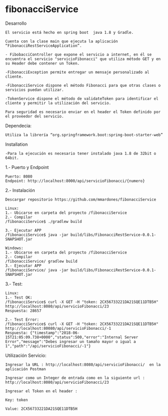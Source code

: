 # fibonacciService

Desarrollo

	El servicio está hecho en spring boot  java 1.8 y Gradle.

	Cuenta con la clase main que ejecuta la aplicación  “FibonacciRestServiceApplication”.

	- FibobacciController que expone el servicio a internet, en él se encuentra el servicio "servicioFibonacci" que utiliza método GET y en su Header debe contener un Token.

	-FibonacciException permite entregar un mensaje personalizado al cliente.

	-FibonacciService dispone el método Fibonacci para que otras clases o servicios puedan utilizar.

	-TokenService dispone el método de validateToken para identificar el cliente y permitir la utilización del servicio.

	Para seguridad es necesario enviar en el header el Token definido por el proveedor del servicio.

Dependecia:

	Utiliza la librería “org.springframework.boot:spring-boot-starter-web”

Installation

	-Para la ejecución es necesario tener instalado java 1.8 de 32bit o 64bit.

1.- Puerto y Endpoint

	Puerto: 8080 
	Endpoint: http://localhost:8000/api/servicioFibonacci/{numero}

2.- Instalación

	Descargar repositorio https://github.com/mmardones/fibonacciService
	
	Linux:
	1.- Ubicarse en carpeta del proyecto /fibonacciService
	2.- Compilar
	/fibonacciService$ ./gradlew build

	3.- Ejecutar APP
	/fibonacciService$ java -jar build/libs/FibonacciRestService-0.0.1-SNAPSHOT.jar

	Windows:
	1.- Ubicarse en carpeta del proyecto /fibonacciService
	2.- Compilar
	/fibonacciService/ gradlew build
	3.- Ejecutar APP
	/fibonacciService/ java -jar build/libs/FibonacciRestService-0.0.1-SNAPSHOT.jar
	
3.- Test:

	Linux:
	1.- Test OK:
	/fibonacciService$ curl -X GET -H "token: 2CX56733221DA21SQE11DTB5H" http://localhost:8080/api/servicioFibonacci/23
	Respuesta: 28657

	2.- Test Error:
	/fibonacciService$ curl -X GET -H "token: 2CX56733221DA21SQE11DTB5H" http://localhost:80080/api/servicioFibonacci/-1
	Respuesta: {"timestamp":"2018-06-15T21:05:09.738+0000","status":500,"error":"Internal Server Error","message":"Debes ingresar un tamaño mayor o igual a 1","path":"/api/servicioFibonacci/-1"}

Utilización Servicio:

	Ingresar la URL : http://localhost:8080/api/servicioFibonacci/  en la aplicación Postman

	Ingresar como un Integer de entrada como en la siguiente url : http://localhost:8080/api/servicioFibonacci/23

	Ingresar el Token en el header :

	Key: token

	Value: 2CX56733221DA21SQE11DTB5H
